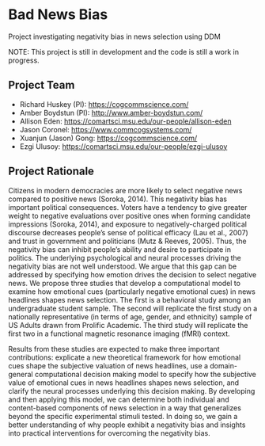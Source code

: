 # Bad News Bias
Project investigating negativity bias in news selection using DDM

NOTE: This project is still in development and the code is still a work in progress.

## Project Team

- Richard Huskey (PI): https://cogcommscience.com/
- Amber Boydstun (PI): http://www.amber-boydstun.com/
- Allison Eden: https://comartsci.msu.edu/our-people/allison-eden
- Jason Coronel: https://www.commcogsystems.com/
- Xuanjun (Jason) Gong: https://cogcommscience.com/
- Ezgi Ulusoy: https://comartsci.msu.edu/our-people/ezgi-ulusoy


## Project Rationale
Citizens in modern democracies are more likely to select negative news compared to positive news (Soroka, 2014). This negativity bias has important political consequences. Voters have a tendency to give greater weight to negative evaluations over positive ones when forming candidate impressions (Soroka, 2014), and exposure to negatively-charged political discourse decreases people’s sense of political efficacy (Lau et al., 2007) and trust in government and politicians (Mutz & Reeves, 2005). Thus, the negativity bias can inhibit people’s ability and desire to participate in politics. The underlying psychological and neural processes driving the negativity bias are not well understood. We argue that this gap can be addressed by specifying how emotion drives the decision to select negative news. We propose three studies that develop a computational model to examine how emotional cues (particularly negative emotional cues) in news headlines shapes news selection. The first is a behavioral study among an undergraduate student sample. The second will replicate the first study on a nationally representative (in terms of age, gender, and ethnicity) sample of US Adults drawn from Prolific Academic. The third study will replicate the first two in a functional magnetic resonance imaging (fMRI) context.

Results from these studies are expected to make three important contributions: explicate a new theoretical framework for how emotional cues shape the subjective valuation of news headlines, use a domain-general computational decision making model to specify how the subjective value of emotional cues in news headlines shapes news selection, and clarify the neural processes underlying this decision making. By developing and then applying this model, we can determine both individual and content-based components of news selection in a way that generalizes beyond the specific experimental stimuli tested. In doing so, we gain a better understanding of why people exhibit a negativity bias and insights into practical interventions for overcoming the negativity bias.
